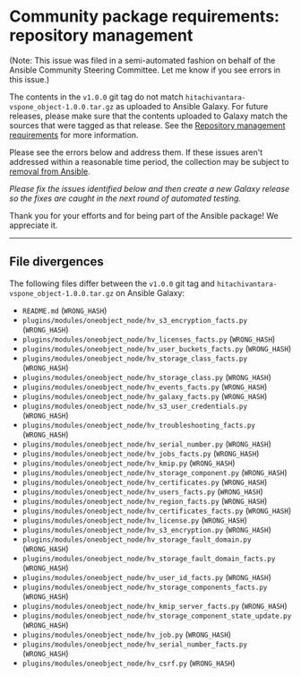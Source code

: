# Community package requirements: repository management

(Note: This issue was filed in a semi-automated fashion on behalf of the Ansible Community Steering Committee. Let me know if you see errors in this issue.)


The contents in the `v1.0.0` git tag do not match `hitachivantara-vspone_object-1.0.0.tar.gz` as uploaded to Ansible Galaxy. For future releases, please make sure that the contents uploaded to Galaxy match the sources that were tagged as that release. See the [Repository management requirements][repo-mgmt] for more information.

Please see the errors below and address them. If these issues aren't addressed within a reasonable time period, the collection may be subject to [removal from Ansible][removal].

*Please fix the issues identified below and then create a new Galaxy release so the fixes are caught in the next round of automated testing.*

Thank you for your efforts and for being part of the Ansible package! We appreciate it.

---


## File divergences

The following files differ between the `v1.0.0` git tag and `hitachivantara-vspone_object-1.0.0.tar.gz` on Ansible Galaxy:

- `README.md` (`WRONG_HASH`)
- `plugins/modules/oneobject_node/hv_s3_encryption_facts.py` (`WRONG_HASH`)
- `plugins/modules/oneobject_node/hv_licenses_facts.py` (`WRONG_HASH`)
- `plugins/modules/oneobject_node/hv_user_buckets_facts.py` (`WRONG_HASH`)
- `plugins/modules/oneobject_node/hv_storage_class_facts.py` (`WRONG_HASH`)
- `plugins/modules/oneobject_node/hv_storage_class.py` (`WRONG_HASH`)
- `plugins/modules/oneobject_node/hv_events_facts.py` (`WRONG_HASH`)
- `plugins/modules/oneobject_node/hv_galaxy_facts.py` (`WRONG_HASH`)
- `plugins/modules/oneobject_node/hv_s3_user_credentials.py` (`WRONG_HASH`)
- `plugins/modules/oneobject_node/hv_troubleshooting_facts.py` (`WRONG_HASH`)
- `plugins/modules/oneobject_node/hv_serial_number.py` (`WRONG_HASH`)
- `plugins/modules/oneobject_node/hv_jobs_facts.py` (`WRONG_HASH`)
- `plugins/modules/oneobject_node/hv_kmip.py` (`WRONG_HASH`)
- `plugins/modules/oneobject_node/hv_storage_component.py` (`WRONG_HASH`)
- `plugins/modules/oneobject_node/hv_certificates.py` (`WRONG_HASH`)
- `plugins/modules/oneobject_node/hv_users_facts.py` (`WRONG_HASH`)
- `plugins/modules/oneobject_node/hv_region_facts.py` (`WRONG_HASH`)
- `plugins/modules/oneobject_node/hv_certificates_facts.py` (`WRONG_HASH`)
- `plugins/modules/oneobject_node/hv_license.py` (`WRONG_HASH`)
- `plugins/modules/oneobject_node/hv_s3_encryption.py` (`WRONG_HASH`)
- `plugins/modules/oneobject_node/hv_storage_fault_domain.py` (`WRONG_HASH`)
- `plugins/modules/oneobject_node/hv_storage_fault_domain_facts.py` (`WRONG_HASH`)
- `plugins/modules/oneobject_node/hv_user_id_facts.py` (`WRONG_HASH`)
- `plugins/modules/oneobject_node/hv_storage_components_facts.py` (`WRONG_HASH`)
- `plugins/modules/oneobject_node/hv_kmip_server_facts.py` (`WRONG_HASH`)
- `plugins/modules/oneobject_node/hv_storage_component_state_update.py` (`WRONG_HASH`)
- `plugins/modules/oneobject_node/hv_job.py` (`WRONG_HASH`)
- `plugins/modules/oneobject_node/hv_serial_number_facts.py` (`WRONG_HASH`)
- `plugins/modules/oneobject_node/hv_csrf.py` (`WRONG_HASH`)


[ci-testing]: https://docs.ansible.com/ansible/latest/community/collection_contributors/collection_requirements.html#ci-testing
[repo-mgmt]: https://docs.ansible.com/ansible/latest/community/collection_contributors/collection_requirements.html#repository-management
[removal]: https://github.com/ansible-collections/overview/blob/main/removal_from_ansible.rst
